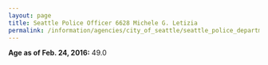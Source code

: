 ```yaml
---
layout: page
title: Seattle Police Officer 6628 Michele G. Letizia
permalink: /information/agencies/city_of_seattle/seattle_police_department/copbook/6628/
---
```


**Age as of Feb. 24, 2016:** 49.0
